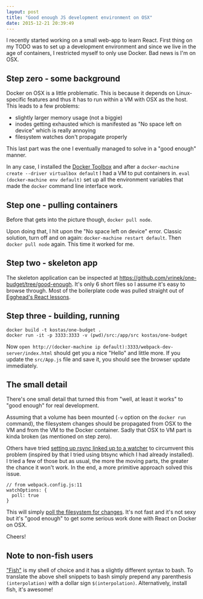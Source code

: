 ```yaml
---
layout: post
title: "Good enough JS development environment on OSX"
date: 2015-12-21 20:39:49
---
```


I recently started working on a small web-app to learn React. First thing on my TODO was to set up a development environment and since we live in the age of containers, I restricted myself to only use Docker. Bad news is I'm on OSX.

## Step zero - some background

Docker on OSX is a little problematic. This is because it depends on Linux-specific features and thus it has to run within a VM with OSX as the host. This leads to a few problems:

* slightly larger memory usage (not a biggie)
* inodes getting exhausted which is manifested as "No space left on device" which is really annoying
* filesystem watches don't propagate properly

This last part was the one I eventually managed to solve in a "good enough" manner.

In any case, I installed the [Docker Toolbox](https://www.docker.com/docker-toolbox) and after a `docker-machine create --driver virtualbox default` I had a VM to put containers in. `eval (docker-machine env default)` set up all the environment variables that made the `docker` command line interface work.

## Step one - pulling containers

Before that gets into the picture though, `docker pull node`.

Upon doing that, I hit upon the "No space left on device" error. Classic solution, turn off and on again: `docker-machine restart default`. Then `docker pull node` again. This time it worked for me.

## Step two - skeleton app

The skeleton application can be inspected at https://github.com/vrinek/one-budget/tree/good-enough. It's only 6 short files so I assume it's easy to browse through. Most of the boilerplate code was pulled straight out of [Egghead's React lessons](https://egghead.io/technologies/react).

## Step three - building, running

    docker build -t kostas/one-budget .
    docker run -it -p 3333:3333 -v (pwd)/src:/app/src kostas/one-budget

Now `open http://(docker-machine ip default):3333/webpack-dev-server/index.html` should get you a nice "Hello" and little more. If you update the `src/App.js` file and save it, you should see the browser update immediately.

## The small detail

There's one small detail that turned this from "well, at least it works" to "good enough" for real development.

Assuming that a volume has been mounted (`-v` option on the `docker run` command), the filesystem changes should be propagated from OSX to the VM and from the VM to the Docker container. Sadly that OSX to VM part is kinda broken (as mentioned on step zero).

Others have tried [setting up rsync linked up to a watcher](https://github.com/brikis98/docker-osx-dev) to circumvent this problem (inspired by that I tried using btsync which I had already installed). I tried a few of those but as usual, the more the moving parts, the greater the chance it won't work. In the end, a more primitive approach solved this issue.

    // from webpack.config.js:11
    watchOptions: {
      poll: true
    }

This will simply [poll the filesystem for changes](http://webpack.github.io/docs/webpack-dev-middleware.html#lazy). It's not fast and it's not sexy but it's "good enough" to get some serious work done with React on Docker on OSX.

Cheers!

## Note to non-fish users

["Fish"](http://fishshell.com) is my shell of choice and it has a slightly different syntax to bash. To translate the above shell snippets to bash simply prepend any parenthesis `(interpolation)` with a dollar sign `$(interpolation)`. Alternatively, install fish, it's awesome!
